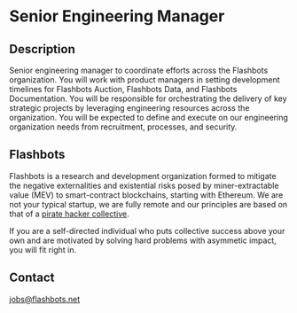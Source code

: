# Senior Engineering Manager

## Description

Senior engineering manager to coordinate efforts across the Flashbots organization. You will work with product managers in setting development timelines for Flashbots Auction, Flashbots Data, and Flashbots Documentation. You will be responsible for orchestrating the delivery of key strategic projects by leveraging engineering resources across the organization. You will be expected to define and execute on our engineering organization needs from recruitment, processes, and security.

## Flashbots

Flashbots is a research and development organization formed to mitigate the negative externalities and existential risks posed by miner-extractable value (MEV) to smart-contract blockchains, starting with Ethereum. We are not your typical startup, we are fully remote and our principles are based on that of a [pirate hacker collective](https://www.youtube.com/watch?v=T0fAznO1wA8).

If you are a self-directed individual who puts collective success above your own and are motivated by solving hard problems with asymmetic impact, you will fit right in.

## Contact

jobs@flashbots.net
